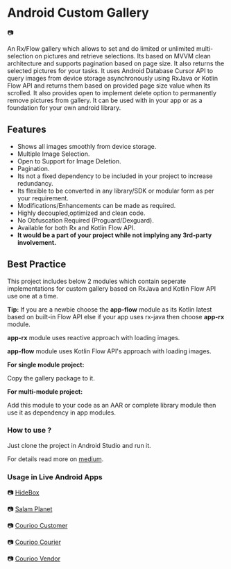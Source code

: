 # Android Custom Gallery

:camera:

An Rx/Flow gallery which allows to set and do limited or unlimited multi-selection on pictures and retrieve selections. Its based on MVVM clean architecture and supports pagination based on page size.
It also returns the selected pictures for your tasks. It uses Android Database Cursor API to query images from device storage asynchronously using RxJava or Kotlin Flow API and returns them based on provided page size value when its scrolled.
It also provides open to implement delete option to permanently remove pictures from gallery.
It can be used with in your app or as a foundation for your own android library.

## Features
 - Shows all images smoothly from device storage.
 - Multiple Image Selection.
 - Open to Support for Image Deletion.
 - Pagination.
 - Its not a fixed dependency to be included in your project to increase redundancy.
 - Its flexible to be converted in any library/SDK or modular form as per your requirement.
 - Modifications/Enhancements can be made as required.
 - Highly decoupled,optimized and clean code.
 - No Obfuscation Required (Proguard/Dexguard).
 - Available for both Rx and Kotlin Flow API.
 - **It would be a part of your project while not implying any 3rd-party involvement.**
 
 
 
 ## Best Practice
    
 This project includes below 2 modules which contain seperate implementations for custom gallery based on RxJava and Kotlin Flow API use one at a time.

 **Tip:** 
 If you are a newbie choose the **app-flow** module as its Kotlin latest based on built-in Flow API else if your app uses rx-java then choose **app-rx** module.
 
 **app-rx** module uses reactive approach with loading images.
 
 **app-flow** module uses Kotlin Flow API's approach with loading images.
 
  **For single module project:** 
  
  Copy the gallery package to it.

  **For multi-module project:**

  Add this module to your code as an AAR or complete library module then use it as dependency in app modules.

 
 ### How to use ?
   
   Just clone the project in Android Studio and run it. 
  
   For details read more on [medium](https://android.jlelse.eu/custom-gallery-for-android-af2437b227da).
     
 ### Usage in Live Android Apps
    
 :camera: [HideBox](https://play.google.com/store/apps/details?id=com.hidebox.mobileapp) 
 
 :camera: [Salam Planet](https://play.google.com/store/apps/details?id=com.tsmc.salamplanet.view) 
 
 :camera: [Courioo Customer](https://play.google.com/store/apps/details?id=com.courioo.consumer.staging) 
 
 :camera: [Courioo Courier](https://play.google.com/store/apps/details?id=com.courioo.courier.staging)
 
 :camera: [Courioo Vendor](https://play.google.com/store/apps/details?id=com.courioo.consignor.staging)
